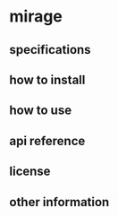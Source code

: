 # mirage

## specifications

## how to install

## how to use

## api reference

## license

## other information
